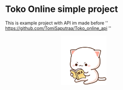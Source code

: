 # Toko Online simple project

This is example project with API im made before 
'' https://github.com/TomiSaputraa/Toko_online_api ''

<img src="https://raw.githubusercontent.com/TomiSaputraa/TomiSaputraa/main/peach-cat-mochi-peach-cat.gif" style="max-width: 100%; height: 160px; display: block; margin-left: auto; margin-right: auto; display: flex; justify-content: center;" data-target="animated-image.originalImage">
